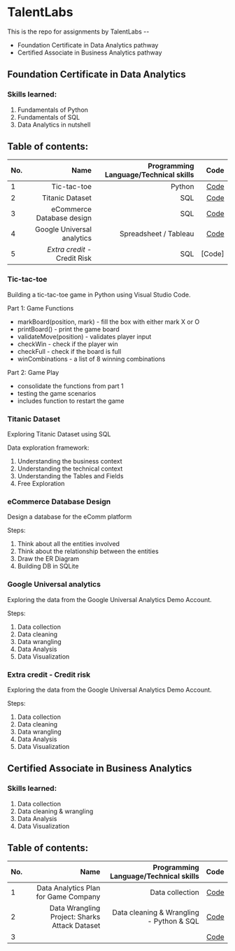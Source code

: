 # TalentLabs
This is the repo for assignments by TalentLabs -- 
* Foundation Certificate in Data Analytics pathway 
* Certified Associate in Business Analytics pathway

## Foundation Certificate in Data Analytics
### Skills learned:
1. Fundamentals of Python
2. Fundamentals of SQL
3. Data Analytics in nutshell

## Table of contents:
| No.  | Name  | Programming Language/Technical skills | Code  |
| ---  | ----: | ----: | ---:  |
| 1 | Tic-tac-toe | Python | [Code](https://github.com/jjean95/TalentLabs/tree/main/Python/Tic-Tac-Toe)|  
| 2 | Titanic Dataset | SQL | [Code](https://github.com/jjean95/TalentLabs/blob/main/SQL/Titanic/sql_titanic_in_py.ipynb)|  
| 3 | eCommerce Database design | SQL | [Code](https://github.com/jjean95/TalentLabs/blob/main/SQL/eCommerce/ERD.pdf)|  
| 4 | Google Universal analytics | Spreadsheet / Tableau | [Code](https://public.tableau.com/views/GoogleAnalyticsUS2021/Dashboard1?:language=en-US&:display_count=n&:origin=viz_share_link)|  
| 5 | *Extra credit* - Credit Risk | SQL | [Code] |

### Tic-tac-toe
Building a tic-tac-toe game in Python using Visual Studio Code.

Part 1: Game Functions
* markBoard(position, mark) - fill the box with either mark X or O
* printBoard() - print the game board 
* validateMove(position) - validates player input
* checkWin - check if the player win
* checkFull - check if the board is full
* winCombinations - a list of 8 winning combinations

Part 2: Game Play
* consolidate the functions from part 1
* testing the game scenarios
* includes function to restart the game

### Titanic Dataset
Exploring Titanic Dataset using SQL

Data exploration framework:
1. Understanding the business context
2. Understanding the technical context
3. Understanding the Tables and Fields
4. Free Exploration 

### eCommerce Database Design
Design a database for the eComm platform

Steps:
1. Think about all the entities involved
2. Think about the relationship between the entities
3. Draw the ER Diagram
4. Building DB in SQLite

### Google Universal analytics
Exploring the data from the Google Universal Analytics Demo Account.

Steps:
1. Data collection
2. Data cleaning
3. Data wrangling
4. Data Analysis
5. Data Visualization

### Extra credit - Credit risk
Exploring the data from the Google Universal Analytics Demo Account.

Steps:
1. Data collection
2. Data cleaning
3. Data wrangling
4. Data Analysis
5. Data Visualization

## Certified Associate in Business Analytics
### Skills learned:
1. Data collection
2. Data cleaning & wrangling
3. Data Analysis
4. Data Visualization

## Table of contents:
| No.  | Name  | Programming Language/Technical skills | Code  |
| ---  | ----: | ----: | ---:  |
| 1 | Data Analytics Plan for Game Company | Data collection | [Code]()|  
| 2 | Data Wrangling Project: Sharks Attack Dataset | Data cleaning & Wrangling - Python & SQL | [Code]()|  
| 3 |  |  | [Code]()|  
